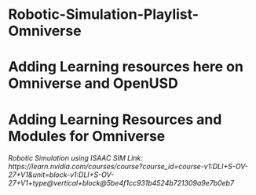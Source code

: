 # Robotic-Simulation-Playlist-Omniverse
# Adding Learning resources here on Omniverse and OpenUSD 
<h1>
  Adding Learning Resources and Modules for Omniverse 
</h1>
<h6>
  Robotic Simulation using ISAAC SIM Link:  https://learn.nvidia.com/courses/course?course_id=course-v1:DLI+S-OV-27+V1&unit=block-v1:DLI+S-OV-27+V1+type@vertical+block@5be4f1cc931b4524b721309a9e7b0eb7
</h6>
